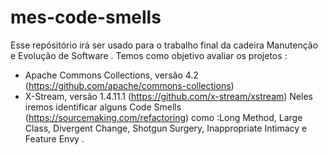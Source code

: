 # mes-code-smells
Esse repósitório irá ser usado para o trabalho final da cadeira Manutenção e Evolução de Software .
Temos como objetivo avaliar os projetos :
  - Apache Commons Collections, versão 4.2 (https://github.com/apache/commons-collections)  
  - X-Stream, versão 1.4.11.1 (https://github.com/x-stream/xstream) 
Neles iremos identificar alguns Code Smells (https://sourcemaking.com/refactoring) como :Long Method, Large Class, Divergent Change, Shotgun Surgery, Inappropriate Intimacy e Feature Envy .
